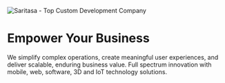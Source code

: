 ![Saritasa - Top Custom Development Company](https://www.saritasa.com/wp-content/uploads/2023/12/ceo_videomessage_alt.webp)

# Empower Your Business

We simplify complex operations, create meaningful user experiences,
and deliver scalable, enduring business value.
Full spectrum innovation with mobile, web, software, 3D and IoT technology solutions.
